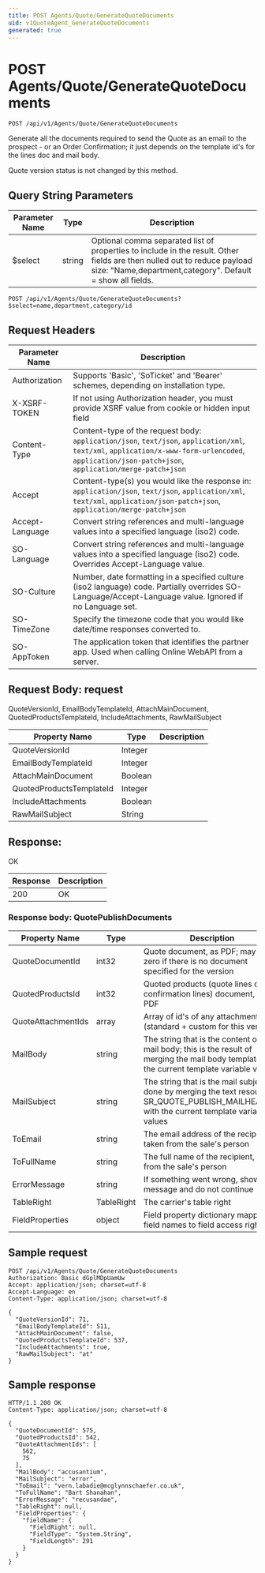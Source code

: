 ```yaml
---
title: POST Agents/Quote/GenerateQuoteDocuments
uid: v1QuoteAgent_GenerateQuoteDocuments
generated: true
---
```


# POST Agents/Quote/GenerateQuoteDocuments

```http
POST /api/v1/Agents/Quote/GenerateQuoteDocuments
```

Generate all the documents required to send the Quote as an email to the prospect - or an Order Confirmation; it just depends on the template id's for the lines doc and mail body.


Quote version status is not changed by this method.






## Query String Parameters

| Parameter Name | Type |  Description |
|----------------|------|--------------|
| $select | string |  Optional comma separated list of properties to include in the result. Other fields are then nulled out to reduce payload size: "Name,department,category". Default = show all fields. |

```http
POST /api/v1/Agents/Quote/GenerateQuoteDocuments?$select=name,department,category/id
```


## Request Headers

| Parameter Name | Description |
|----------------|-------------|
| Authorization  | Supports 'Basic', 'SoTicket' and 'Bearer' schemes, depending on installation type. |
| X-XSRF-TOKEN   | If not using Authorization header, you must provide XSRF value from cookie or hidden input field |
| Content-Type | Content-type of the request body: `application/json`, `text/json`, `application/xml`, `text/xml`, `application/x-www-form-urlencoded`, `application/json-patch+json`, `application/merge-patch+json` |
| Accept         | Content-type(s) you would like the response in: `application/json`, `text/json`, `application/xml`, `text/xml`, `application/json-patch+json`, `application/merge-patch+json` |
| Accept-Language | Convert string references and multi-language values into a specified language (iso2) code. |
| SO-Language | Convert string references and multi-language values into a specified language (iso2) code. Overrides Accept-Language value. |
| SO-Culture | Number, date formatting in a specified culture (iso2 language) code. Partially overrides SO-Language/Accept-Language value. Ignored if no Language set. |
| SO-TimeZone | Specify the timezone code that you would like date/time responses converted to. |
| SO-AppToken | The application token that identifies the partner app. Used when calling Online WebAPI from a server. |

## Request Body: request 

QuoteVersionId, EmailBodyTemplateId, AttachMainDocument, QuotedProductsTemplateId, IncludeAttachments, RawMailSubject 

| Property Name | Type |  Description |
|----------------|------|--------------|
| QuoteVersionId | Integer |  |
| EmailBodyTemplateId | Integer |  |
| AttachMainDocument | Boolean |  |
| QuotedProductsTemplateId | Integer |  |
| IncludeAttachments | Boolean |  |
| RawMailSubject | String |  |

## Response:

OK

| Response | Description |
|----------------|-------------|
| 200 | OK |

### Response body: QuotePublishDocuments

| Property Name | Type |  Description |
|----------------|------|--------------|
| QuoteDocumentId | int32 | Quote document, as PDF; may be zero if there is no document specified for the version |
| QuotedProductsId | int32 | Quoted products (quote lines or confirmation lines) document, as PDF |
| QuoteAttachmentIds | array | Array of id's of any attachments (standard + custom for this version) |
| MailBody | string | The string that is the content of the mail body; this is the result of merging the mail body template with the current template variable values |
| MailSubject | string | The string that is the mail subject; done by merging the text resource SR_QUOTE_PUBLISH_MAILHEADING with the current template variable values |
| ToEmail | string | The email address of the recipient, taken from the sale's person |
| ToFullName | string | The full name of the recipient, taken from the sale's person |
| ErrorMessage | string | If something went wrong, show this message and do not continue |
| TableRight | TableRight | The carrier's table right |
| FieldProperties | object | Field property dictionary mapping field names to field access rights. |

## Sample request

```http!
POST /api/v1/Agents/Quote/GenerateQuoteDocuments
Authorization: Basic dGplMDpUamUw
Accept: application/json; charset=utf-8
Accept-Language: en
Content-Type: application/json; charset=utf-8

{
  "QuoteVersionId": 71,
  "EmailBodyTemplateId": 511,
  "AttachMainDocument": false,
  "QuotedProductsTemplateId": 537,
  "IncludeAttachments": true,
  "RawMailSubject": "at"
}
```

## Sample response

```http_
HTTP/1.1 200 OK
Content-Type: application/json; charset=utf-8

{
  "QuoteDocumentId": 575,
  "QuotedProductsId": 542,
  "QuoteAttachmentIds": [
    562,
    75
  ],
  "MailBody": "accusantium",
  "MailSubject": "error",
  "ToEmail": "vern.labadie@mcglynnschaefer.co.uk",
  "ToFullName": "Bart Shanahan",
  "ErrorMessage": "recusandae",
  "TableRight": null,
  "FieldProperties": {
    "fieldName": {
      "FieldRight": null,
      "FieldType": "System.String",
      "FieldLength": 291
    }
  }
}
```